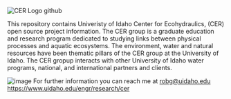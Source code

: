 ![CER Logo github](https://github.com/Rob-Green6/Rob-Green6/assets/141792831/540bade6-7a04-4fc3-b00f-f1a85dde4db0)

This repository contains Univeristy of Idaho Center for Ecohydraulics, (CER) open source project information.  The CER group is a graduate education and research program dedicated to studying links between physical processes and aquatic ecosystems.  The environment, water and natural resources have been thematic pillars of the CER group at the University of Idaho.  The CER gropup interacts with other University of Idaho water programs, national, and international partners and clients.

![image](https://github.com/Rob-Green6/Rob-Green6/assets/141792831/a92a75cc-bc39-43cb-80ac-0693297d77ee)
For further information you can reach me at robg@uidaho.edu
https://www.uidaho.edu/engr/research/cer
<!--
**Rob-Green6/Rob-Green6** is a ✨ _special_ ✨ repository because its `README.md` (this file) appears on your GitHub profile.

Here are some ideas to get you started:

- 🔭 I’m currently working on ...
- 🌱 I’m currently learning ...
- 👯 I’m looking to collaborate on ...
- 🤔 I’m looking for help with ...
- 💬 Ask me about ...
- 📫 How to reach me: ...
- 😄 Pronouns: ...
- ⚡ Fun fact: ...
-->
